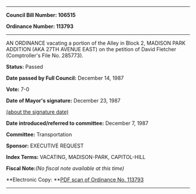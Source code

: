

********

**Council Bill Number: 106515**
   
**Ordinance Number: 113793**
********

 AN ORDINANCE vacating a portion of the Alley in Block 2, MADISON PARK ADDITION (AKA 27TH AVENUE EAST) on the petition of David Fletcher (Comptroller's File No. 285773).

**Status:** Passed
   
**Date passed by Full Council:** December 14, 1987
   
**Vote:** 7-0
   
**Date of Mayor's signature:** December 23, 1987
   
[(about the signature date)](/~public/approvaldate.htm)
   
   
   
**Date introduced/referred to committee:** December 7, 1987
   
**Committee:** Transportation
   
**Sponsor:** EXECUTIVE REQUEST
   
   
**Index Terms:** VACATING, MADISON-PARK, CAPITOL-HILL

**Fiscal Note:**_(No fiscal note available at this time)_

**Electronic Copy: **[PDF scan of Ordinance No. 113793](/~archives/Ordinances/Ord_113793.pdf)

********

